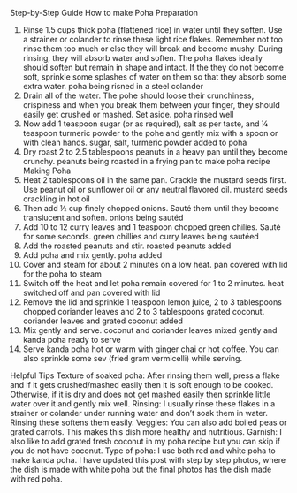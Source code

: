 Step-by-Step Guide
How to make Poha
Preparation
1. Rinse 1.5 cups thick poha (flattened rice) in water until they soften. Use a strainer or colander to rinse these light rice flakes.
Remember not too rinse them too much or else they will break and become mushy. During rinsing, they will absorb water and soften.
The poha flakes ideally should soften but remain in shape and intact. If the they do not become soft, sprinkle some splashes of water on them so that they absorb some extra water.
poha being risned in a steel colander
2. Drain all of the water. The pohe should loose their crunchiness, crispiness and when you break them between your finger, they should easily get crushed or mashed. Set aside.
poha rinsed well
3. Now add 1 teaspoon sugar (or as required), salt as per taste, and ¼ teaspoon turmeric powder to the pohe and gently mix with a spoon or with clean hands.
sugar, salt, turmeric powder added to poha
4. Dry roast 2 to 2.5 tablespoons peanuts in a heavy pan until they become crunchy.
peanuts being roasted in a frying pan to make poha recipe
Making Poha
5. Heat 2 tablespoons oil in the same pan. Crackle the mustard seeds first. Use peanut oil or sunflower oil or any neutral flavored oil.
mustard seeds crackling in hot oil
6. Then add ½ cup finely chopped onions. Sauté them until they become translucent and soften.
onions being sautéd
7. Add 10 to 12 curry leaves and 1 teaspoon chopped green chilies. Sauté for some seconds.
green chillies and curry leaves being sautéed
8. Add the roasted peanuts and stir.
roasted peanuts added
9. Add poha and mix gently.
poha added
10. Cover and steam for about 2 minutes on a low heat.
pan covered with lid for the poha to steam
11. Switch off the heat and let poha remain covered for 1 to 2 minutes.
heat switched off and pan covered with lid
12. Remove the lid and sprinkle 1 teaspoon lemon juice, 2 to 3 tablespoons chopped coriander leaves and 2 to 3 tablespoons grated coconut.
coriander leaves and grated coconut added
13. Mix gently and serve.
coconut and coriander leaves mixed gently and kanda poha ready to serve
14. Serve kanda poha hot or warm with ginger chai or hot coffee. You can also sprinkle some sev (fried gram  vermicelli) while serving.


Helpful Tips
Texture of soaked poha: After rinsing them well, press a flake and if it gets crushed/mashed easily then it is soft enough to be cooked. Otherwise, if it is dry and does not get mashed easily then sprinkle little water over it and gently mix well.
Rinsing: I usually rinse these flakes in a strainer or colander under running water and don’t soak them in water. Rinsing these softens them easily.
Veggies: You can also add boiled peas or grated carrots. This makes this dish more healthy and nutritious.
Garnish: I also like to add grated fresh coconut in my poha recipe but you can skip if you do not have coconut.
Type of poha: I use both red and white poha to make kanda poha. I have updated this post with step by step photos, where the dish is made with white poha but the final photos has the dish made with red poha.